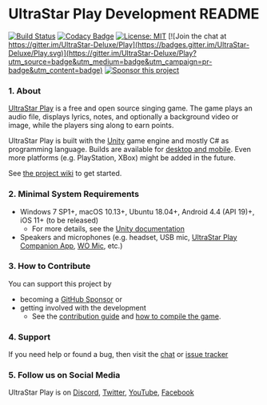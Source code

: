 # UltraStar Play Development README

[![Build Status](https://github.com/UltraStar-Deluxe/Play/actions/workflows/build-unity-project.yml/badge.svg)](https://github.com/UltraStar-Deluxe/Play/actions/workflows/build-unity-project.yml)
[![Codacy Badge](https://app.codacy.com/project/badge/Grade/7cb9f368e7cb49a580a2ab3ed4345a07)](https://www.codacy.com/gh/UltraStar-Deluxe/Play/dashboard?utm_source=github.com&amp;utm_medium=referral&amp;utm_content=UltraStar-Deluxe/Play&amp;utm_campaign=Badge_Grade)
[![License: MIT](https://img.shields.io/badge/License-MIT-yellow.svg)](https://github.com/UltraStar-Deluxe/Play/blob/master/LICENSE) 
[![Join the chat at https://gitter.im/UltraStar-Deluxe/Play](https://badges.gitter.im/UltraStar-Deluxe/Play.svg)](https://gitter.im/UltraStar-Deluxe/Play?utm_source=badge&utm_medium=badge&utm_campaign=pr-badge&utm_content=badge)
[![Sponsor this project](https://img.shields.io/badge/-Sponsor-fafbfc?logo=GitHub%20Sponsors)](https://github.com/sponsors/achimmihca)

### 1. About
[UltraStar Play](https://usplay.net/) is a free and open source singing game.
The game plays an audio file, displays lyrics, notes, and optionally a background video or image, while the players sing along to earn points.

UltraStar Play is built with the [Unity](https://unity.com/) game engine and mostly C# as programming language.
Builds are available for [desktop and mobile](https://github.com/UltraStar-Deluxe/Play/releases).
Even more platforms (e.g. PlayStation, XBox) might be added in the future.

See [the project wiki](https://github.com/UltraStar-Deluxe/Play/wiki/First-Steps) to get started.

### 2. Minimal System Requirements
- Windows 7 SP1+, macOS 10.13+, Ubuntu 18.04+, Android 4.4 (API 19)+, iOS 11+ (to be released)
    - For more details, see the [Unity documentation](https://docs.unity3d.com/Manual/system-requirements.html#player)
- Speakers and microphones (e.g. headset, USB mic, [UltraStar Play Companion App](https://github.com/UltraStar-Deluxe/PlayCompanion/releases), [WO Mic](https://wolicheng.com/womic), etc.)

### 3. How to Contribute
You can support this project by

- becoming a [GitHub Sponsor](https://github.com/sponsors/achimmihca) or
- getting involved with the development
    - See the [contribution guide](https://github.com/UltraStar-Deluxe/Play/blob/master/CONTRIBUTING.md) and [how to compile the game](https://github.com/UltraStar-Deluxe/Play/wiki/Compiling-the-game).

### 4. Support
If you need help or found a bug, then visit the [chat](https://gitter.im/UltraStar-Deluxe/Play) or [issue tracker](https://github.com/UltraStar-Deluxe/Play/issues)

### 5. Follow us on Social Media
UltraStar Play is on [Discord](https://discord.gg/NTgkzP6K), [Twitter](https://twitter.com/UltraStar_Play), [YouTube](https://www.youtube.com/channel/UCr481bd1jFp5d9wixQecwVw), [Facebook](https://www.facebook.com/UltraStar-Play-101984782475359)
